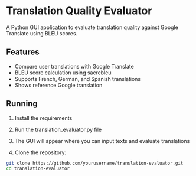 # Translation Quality Evaluator

A Python GUI application to evaluate translation quality against Google Translate using BLEU scores.

## Features
- Compare user translations with Google Translate
- BLEU score calculation using sacrebleu
- Supports French, German, and Spanish translations
- Shows reference Google translation

## Running
1. Install the requirements
2. Run the translation_evaluator.py file
3. The GUI will appear where you can input texts and evaluate translations

1. Clone the repository:
```bash
git clone https://github.com/yourusername/translation-evaluator.git
cd translation-evaluator